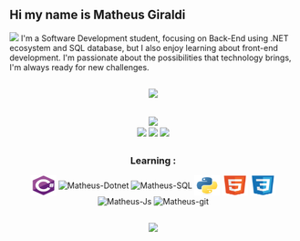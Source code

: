 ## Hi my name is Matheus Giraldi  

<img src="https://media.giphy.com/media/WUlplcMpOCEmTGBtBW/giphy.gif" width="30"> I'm a Software Development student, focusing on Back-End using .NET ecosystem and SQL database, but I also enjoy learning about front-end development. I'm passionate about the possibilities that technology brings, I'm always ready for new challenges.

##

<div align="center">
  <img src="https://media.giphy.com/media/M9gbBd9nbDrOTu1Mqx/giphy.gif" width="230">
</div>

##

<div align="center">
<img height="180em" src="https://github-profile-summary-cards.vercel.app/api/cards/profile-details?username=Giraldimatheus&theme=monokai"/> 
</div>

<div align="center">
  
  <img height="150em" src="https://github-readme-stats.vercel.app/api?username=Giraldimatheus&show_icons=true&theme=monokai&include_all_commits=true&count_private=false&hide_border=true"/> 
  <img height="150em" src="https://github-readme-stats.vercel.app/api/top-langs/?username=Giraldimatheus&layout=compact&langs_count=7&theme=monokai&hide_border=true"/>   <img height="150em" src="https://github-readme-streak-stats.herokuapp.com/?user=Giraldimatheus&theme=monokai&hide_border=true"/>
</div>

##

<div align="center">
  <h3>Learning : </h3>
  <img align="center" alt="Matheus-C#" height="35" width="45" src="https://raw.githubusercontent.com/devicons/devicon/master/icons/csharp/csharp-original.svg">
  <img align="center" alt="Matheus-Dotnet" height="35" width="45" src="https://cdn.iconscout.com/icon/free/png-512/microsoft-dotnet-1175177.png?f=avif&w=256">
  <img align="center" alt="Matheus-SQL" height="35" width="45" src="https://cdn-icons-png.flaticon.com/512/5815/5815478.png">
  <img align="center" alt="Matheus-Python" height="35" width="45" src="https://raw.githubusercontent.com/devicons/devicon/master/icons/python/python-original.svg">
  <img align="center" alt="Matheus-HTML" height="35" width="45" src="https://raw.githubusercontent.com/devicons/devicon/master/icons/html5/html5-original.svg">
  <img align="center" alt="Matheus-CSS" height="35" width="45" src="https://raw.githubusercontent.com/devicons/devicon/master/icons/css3/css3-original.svg">
  <img align="center" alt="Matheus-Js" height="35" width="45" src="https://cdn.jsdelivr.net/gh/devicons/devicon/icons/javascript/javascript-original.svg">
  <img align="center" alt="Matheus-git" height="35" width="45" src="https://cdn.jsdelivr.net/gh/devicons/devicon/icons/git/git-original.svg"> 
</div>
  
##

<div align="center">
  
  <img src="https://media.giphy.com/media/KNUhETKTx63XgYHBt1/giphy.gif" width="230">


  
</div>
  
  
